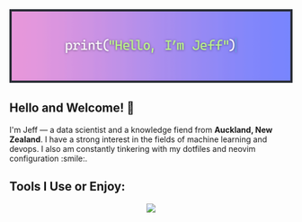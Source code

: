 <img id="banner" src="https://raw.githubusercontent.com/Zenoix/Zenoix/master/github-banner.gif" draggable="false">

<h2>Hello and Welcome! 👋</h2>
I'm Jeff — a data scientist and a knowledge fiend from <b>Auckland, New Zealand</b>. I have a strong interest in the fields of machine learning and devops. I also am constantly tinkering with my dotfiles and neovim configuration :smile:. 

<h2>Tools I Use or Enjoy:</h2>
<p align="center">
  <a href="https://skillicons.dev">
    <img src="https://skillicons.dev/icons?i=ansible,arch,azure,docker,fastapi,git,githubactions,go,neovim,py,r,sklearn,tensorflow,ubuntu" />
  </a>
</p>
